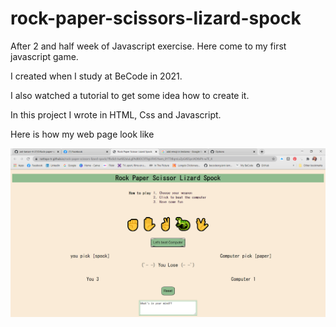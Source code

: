 # rock-paper-scissors-lizard-spock

After 2 and half week of Javascript exercise. Here come to my first javascript game.

I created when I study at BeCode in 2021.

I also watched a tutorial to get some idea how to create it. 

In this project I wrote in HTML, Css and Javascript. 

Here is how my web page look like 

<img src="Rock%20Paper%20screenshot.png" alt="screenshot of rock paper scissor game">
